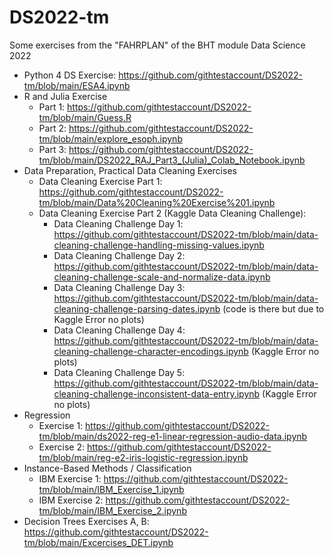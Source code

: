 # DS2022-tm
Some exercises from the "FAHRPLAN" of the BHT module Data Science 2022

- Python 4 DS Exercise: https://github.com/githtestaccount/DS2022-tm/blob/main/ESA4.ipynb
- R and Julia Exercise
  - Part 1: https://github.com/githtestaccount/DS2022-tm/blob/main/Guess.R
  - Part 2: https://github.com/githtestaccount/DS2022-tm/blob/main/explore_esoph.ipynb
  - Part 3: https://github.com/githtestaccount/DS2022-tm/blob/main/DS2022_RAJ_Part3_(Julia)_Colab_Notebook.ipynb
- Data Preparation, Practical Data Cleaning Exercises
  - Data Cleaning Exercise Part 1: https://github.com/githtestaccount/DS2022-tm/blob/main/Data%20Cleaning%20Exercise%201.ipynb
  - Data Cleaning Exercise Part 2 (Kaggle Data Cleaning Challenge):
    - Data Cleaning Challenge Day 1: https://github.com/githtestaccount/DS2022-tm/blob/main/data-cleaning-challenge-handling-missing-values.ipynb
    - Data Cleaning Challenge Day 2: https://github.com/githtestaccount/DS2022-tm/blob/main/data-cleaning-challenge-scale-and-normalize-data.ipynb
    - Data Cleaning Challenge Day 3: https://github.com/githtestaccount/DS2022-tm/blob/main/data-cleaning-challenge-parsing-dates.ipynb (code is there but due to Kaggle Error no plots)
    - Data Cleaning Challenge Day 4: https://github.com/githtestaccount/DS2022-tm/blob/main/data-cleaning-challenge-character-encodings.ipynb (Kaggle Error no plots)
    - Data Cleaning Challenge Day 5: https://github.com/githtestaccount/DS2022-tm/blob/main/data-cleaning-challenge-inconsistent-data-entry.ipynb (Kaggle Error no plots)
- Regression
  - Exercise 1: https://github.com/githtestaccount/DS2022-tm/blob/main/ds2022-reg-e1-linear-regression-audio-data.ipynb
  - Exercise 2: https://github.com/githtestaccount/DS2022-tm/blob/main/reg-e2-iris-logistic-regression.ipynb
- Instance-Based Methods / Classification
  - IBM Exercise 1: https://github.com/githtestaccount/DS2022-tm/blob/main/IBM_Exercise_1.ipynb
  - IBM Exercise 2: https://github.com/githtestaccount/DS2022-tm/blob/main/IBM_Exercise_2.ipynb
- Decision Trees Exercises A, B: https://github.com/githtestaccount/DS2022-tm/blob/main/Excercises_DET.ipynb
